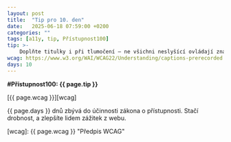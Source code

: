 ```yaml
---
layout: post
title:  "Tip pro 10. den"
date:   2025-06-18 07:59:00 +0200
categories: ""
tags: [a11y, tip, Přístupnost100]
tip: >- 
    Doplňte titulky i při tlumočení – ne všichni neslyšící ovládají znakový jazyk. Ideální je nabídnout obě možnosti a volbu podle preferencí.
wcag: https://www.w3.org/WAI/WCAG22/Understanding/captions-prerecorded
days: 10
---
```

**#Přístupnost100: {{ page.tip }}**

[{{ page.wcag }}][wcag]

{{ page.days }} dnů zbývá do účinnosti zákona o přístupnosti. Stačí drobnost, a zlepšíte lidem zážitek z webu.

[wcag]: {{ page.wcag }} "Předpis WCAG"
